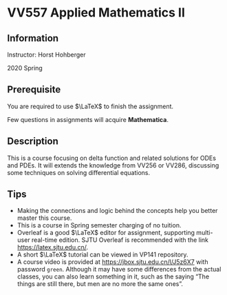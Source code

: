 # VV557 Applied Mathematics II

## Information

Instructor: Horst Hohberger

2020 Spring

## Prerequisite

You are required to use $\LaTeX$ to finish the assignment.

Few questions in assignments will acquire **Mathematica**.

## Description

This is a course focusing on delta function and related solutions for ODEs and PDEs. It will extends the knowledge from VV256 or VV286, discussing some techniques on solving differential equations.

## Tips

- Making the connections and logic behind the concepts help you better master this course.
- This is a course in Spring semester charging of no tuition.
- Overleaf is a good $\LaTeX$ editor for assignment, supporting multi-user real-time edition. SJTU Overleaf is recommended with the link https://latex.sjtu.edu.cn/.
- A short $\LaTeX$ tutorial can be viewed in VP141 repository.
- A course video is provided at https://jbox.sjtu.edu.cn/l/J5z6X7 with password `green`. Although it may have some differences from the actual classes, you can also learn something in it, such as the saying “The things are still there, but men are no more the same ones”.

 
